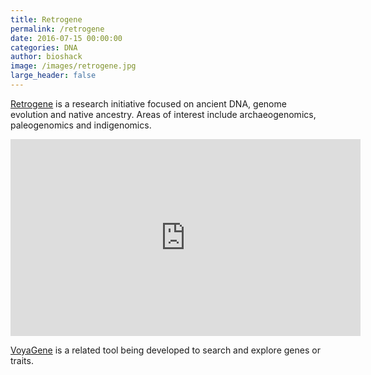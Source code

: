 ```yaml
---
title: Retrogene
permalink: /retrogene
date: 2016-07-15 00:00:00
categories: DNA
author: bioshack
image: /images/retrogene.jpg
large_header: false
---
```


<a href="http://github.com/retrogene" target="_blank">Retrogene</a> is a research initiative focused on ancient DNA, genome evolution and native ancestry.  Areas of interest include archaeogenomics, paleogenomics and indigenomics.

<p><div class="video-container"><iframe width="560" height="315" src="https://www.youtube.com/embed/C44r6knuJtU" frameborder="0" allowfullscreen></iframe></div></p>

<a href="http://github.com/voyagene" target="_blank">VoyaGene</a> is a related tool being developed to search and explore genes or traits.